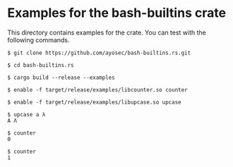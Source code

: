 # Examples for the bash-builtins crate

This directory contains examples for the crate. You can test with the following
commands.

```console
$ git clone https://github.com/ayosec/bash-builtins.rs.git

$ cd bash-builtins.rs

$ cargo build --release --examples

$ enable -f target/release/examples/libcounter.so counter

$ enable -f target/release/examples/libupcase.so upcase

$ upcase a λ
A Λ

$ counter
0

$ counter
1
```

